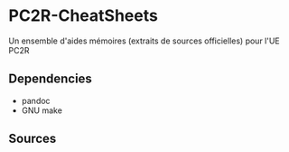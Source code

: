 # PC2R-CheatSheets
Un ensemble d'aides mémoires (extraits de sources officielles) pour l'UE PC2R

## Dependencies
* pandoc
* GNU make

## Sources
